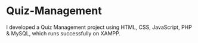 # Quiz-Management
I developed a Quiz Management project using HTML, CSS, JavaScript, PHP &amp; MySQL, which runs successfully on XAMPP. 
